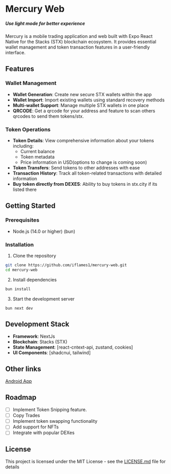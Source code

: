 # Mercury Web
##### Use light mode for better experience 

Mercury is a mobile trading application and web built with Expo React Native for the Stacks (STX) blockchain ecosystem. It provides essential wallet management and token transaction features in a user-friendly interface.

## Features

### Wallet Management

- **Wallet Generation**: Create new secure STX wallets within the app
- **Wallet Import**: Import existing wallets using standard recovery methods
- **Multi-wallet Support**: Manage multiple STX wallets in one place
- **QRCODE**: Get a qrcode for your address and feature to scan others qrcodes to send them tokens/stx.

### Token Operations

- **Token Details**: View comprehensive information about your tokens including:
  - Current balance
  - Token metadata
  - Price information in USD(options to change is coming soon)
- **Token Transfers**: Send tokens to other addresses with ease
- **Transaction History**: Track all token-related transactions with detailed information
- **Buy token directly from DEXES**: Ability to buy tokens in stx.city if its listed there

## Getting Started

### Prerequisites

- Node.js (14.0 or higher) (bun)

### Installation

1. Clone the repository

```bash
git clone https://github.com/iflames1/mercury-web.git
cd mercury-web
```

2. Install dependencies

```bash
bun install
```

3. Start the development server

```bash
bun next dev
```

## Development Stack

- **Framework**: NextJs
- **Blockchain**: Stacks (STX)
- **State Management**: [react-cntext-api, zustand, cookies]
- **UI Components**: [shadcnui, tailwind]

## Other links
[Android App](https://github.com/adeyemialameen04/mercury/)

## Roadmap

- [ ] Implement Token Snipping feature.
- [ ] Copy Trades
- [ ] Implement token swapping functionality
- [ ] Add support for NFTs
- [ ] Integrate with popular DEXes

## License

This project is licensed under the MIT License - see the [LICENSE.md](LICENSE.md) file for details

